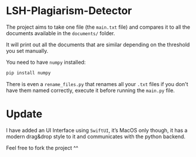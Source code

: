 # LSH-Plagiarism-Detector
The project aims to take one file (the `main.txt` file) and compares it to all the documents available in the `documents/` folder.

It will print out all the documents that are similar depending on the threshold you set manually.

You need to have `numpy` installed:

```sh
pip install numpy
```

There is even a `rename_files.py` that renames all your `.txt` files if you don't have them named correctly, execute it before running the `main.py` file.

# Update
I have added an UI Interface using `SwiftUI`, it’s MacOS only though, it has a modern drag&drop style to it and communicates with the python backend.

Feel free to fork the project ^^